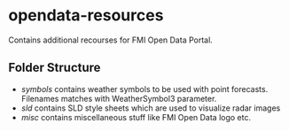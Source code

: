 opendata-resources
==================

Contains additional recourses for FMI Open Data Portal.

Folder Structure
----------------
* *symbols* contains weather symbols to be used with point forecasts. Filenames matches with WeatherSymbol3 parameter. 
* *sld* contains SLD style sheets which are used to visualize radar images
* *misc* contains miscellaneous stuff like FMI Open Data logo etc.
